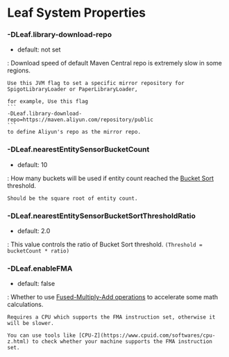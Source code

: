 # Leaf System Properties

### -DLeaf.library-download-repo
* default: not set

:	Download speed of default Maven Central repo is extremely slow in some regions.
	
	Use this JVM flag to set a specific mirror repository for SpigotLibraryLoader or PaperLibraryLoader,

    for example, Use this flag
    ```
    -DLeaf.library-download-repo=https://maven.aliyun.com/repository/public
    ```
    to define Aliyun's repo as the mirror repo.

### -DLeaf.nearestEntitySensorBucketCount
* default: 10

:	How many buckets will be used if entity count reached the [Bucket Sort](https://en.wikipedia.org/wiki/Bucket_sort) threshold.

	Should be the square root of entity count.

### -DLeaf.nearestEntitySensorBucketSortThresholdRatio
* default: 2.0

:	This value controls the ratio of Bucket Sort threshold. `(Threshold = bucketCount * ratio)`

### -DLeaf.enableFMA
* default: false

: Whether to use [Fused-Multiply-Add operations](https://en.wikipedia.org/wiki/Multiply%E2%80%93accumulate_operation) to accelerate some math calculations.

	Requires a CPU which supports the FMA instruction set, otherwise it will be slower.

	You can use tools like [CPU-Z](https://www.cpuid.com/softwares/cpu-z.html) to check whether your machine supports the FMA instruction set.

